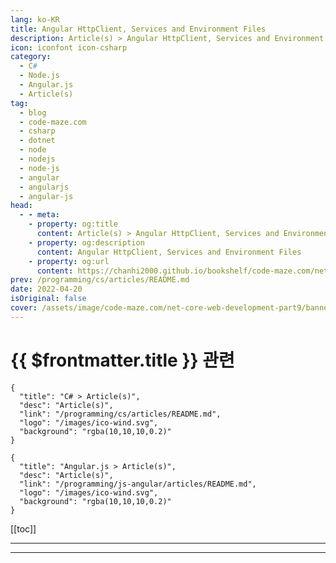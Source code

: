 ```yaml
---
lang: ko-KR
title: Angular HttpClient, Services and Environment Files
description: Article(s) > Angular HttpClient, Services and Environment Files
icon: iconfont icon-csharp
category: 
  - C#
  - Node.js
  - Angular.js
  - Article(s)
tag: 
  - blog
  - code-maze.com
  - csharp
  - dotnet
  - node
  - nodejs
  - node-js
  - angular
  - angularjs
  - angular-js
head:  
  - - meta:
    - property: og:title
      content: Article(s) > Angular HttpClient, Services and Environment Files
    - property: og:description
      content: Angular HttpClient, Services and Environment Files
    - property: og:url
      content: https://chanhi2000.github.io/bookshelf/code-maze.com/net-core-web-development-part9.html
prev: /programming/cs/articles/README.md
date: 2022-04-20
isOriginal: false
cover: /assets/image/code-maze.com/net-core-web-development-part9/banner.png
---
```


# {{ $frontmatter.title }} 관련

```component VPCard
{
  "title": "C# > Article(s)",
  "desc": "Article(s)",
  "link": "/programming/cs/articles/README.md",
  "logo": "/images/ico-wind.svg",
  "background": "rgba(10,10,10,0.2)"
}
```

```component VPCard
{
  "title": "Angular.js > Article(s)",
  "desc": "Article(s)",
  "link": "/programming/js-angular/articles/README.md",
  "logo": "/images/ico-wind.svg",
  "background": "rgba(10,10,10,0.2)"
}
```

[[toc]]

---

<SiteInfo
  name="Angular HttpClient, Services and Environment Files"
  desc="Find out how to create a repository with the Angular HttpClient, and how to use environment variables, by using services."
  url="https://code-maze.com/net-core-web-development-part9/"
  logo="/assets/image/code-maze.com/favicon.png"
  preview="/assets/image/code-maze.com/net-core-web-development-part9/banner.png"/>

<!-- TODO: 작성 -->

---

<TagLinks />